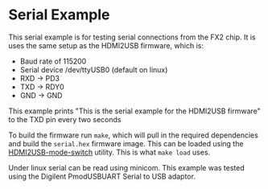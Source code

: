 # Serial Example
This serial example is for testing serial connections from the FX2 chip. It is
uses the same setup as the HDMI2USB firmware, which is:

* Baud rate of 115200
* Serial device /dev/ttyUSB0 (default on linux)
* RXD -> PD3
* TXD -> RDY0
* GND -> GND

This example prints "This is the serial example for the HDMI2USB firmware" to
the TXD pin every two seconds

To build the firmware run `make`, which will pull in the required dependencies
and build the `serial.hex` firmware image. This can be loaded using the 
[HDMI2USB-mode-switch](https://github.com/timvideos/HDMI2USB-mode-switch)
utility. This is what `make load` uses.

Under linux serial can be read using minicom. This example was tested using the
Digilent PmodUSBUART Serial to USB adaptor. 
